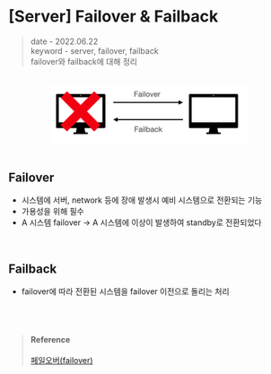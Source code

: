 # [Server] Failover & Failback
> date - 2022.06.22  
> keyword - server, failover, failback  
> failover와 failback에 대해 정리  

<br>

<div align="center">
  <img src="./images/failover_failback.png" alt="failover failback" width="70%" height="70%" />
</div>

<br>

## Failover
* 시스템에 서버, network 등에 장애 발생시 예비 시스템으로 전환되는 기능
* 가용성을 위해 필수
* A 시스템 failover -> A 시스템에 이상이 발생하여 standby로 전환되었다


<br>

## Failback
* failover에 따라 전환된 시스템을 failover 이전으로 돌리는 처리


<br><br>

> #### Reference
> [페일오버(failover)](https://www.ibm.com/docs/ko/i/7.1?topic=events-failover)
